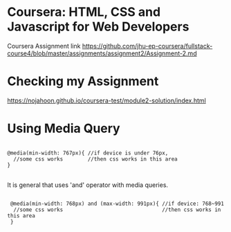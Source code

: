 # Coursera: HTML, CSS and Javascript for Web Developers
Coursera Assignment link
https://github.com/jhu-ep-coursera/fullstack-course4/blob/master/assignments/assignment2/Assignment-2.md

# Checking my Assignment
https://nojahoon.github.io/coursera-test/module2-solution/index.html

# Using Media Query

<pre>
<code>
@media(min-width: 767px){ //if device is under 76px, 
  //some css works        //then css works in this area
}
</code>
</pre>

It is general that uses 'and' operator with media queries.

<pre>
<code>
 @media(min-width: 768px) and (max-width: 991px){ //if device: 768~991
  //some css works                                //then css works in this area
 }
</code>
</pre>
